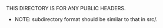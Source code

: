 THIS DIRECTORY IS FOR ANY PUBLIC HEADERS.
- NOTE: subdirectory format should be similar to that in src/.